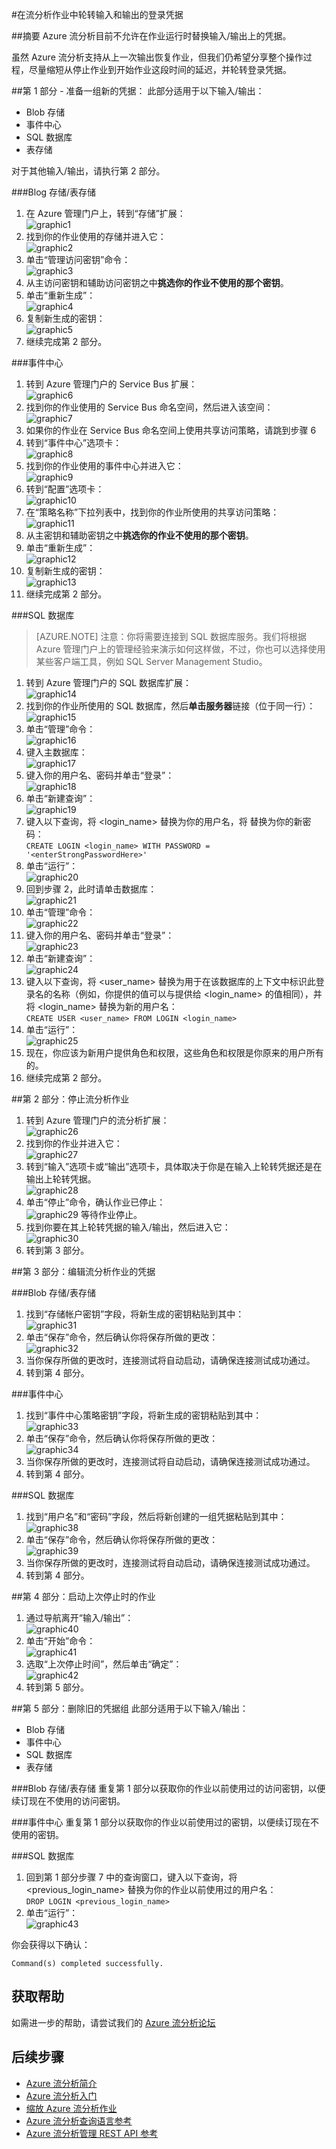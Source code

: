 <properties 
	pageTitle="流分析：轮转输入和输出的登录凭据 | Azure" 
	description="了解如何更新流分析输入和输出的凭据。"
	keywords="登录凭据"
	services="stream-analytics" 
	documentationCenter="" 
	authors="jeffstokes72" 
	manager="paulettm" 
	editor="cgronlun"/>

<tags 
	ms.service="stream-analytics" 
	ms.date="02/04/2016" 
	wacn.date="03/21/2016"/>
	

#在流分析作业中轮转输入和输出的登录凭据

##摘要
Azure 流分析目前不允许在作业运行时替换输入/输出上的凭据。

虽然 Azure 流分析支持从上一次输出恢复作业，但我们仍希望分享整个操作过程，尽量缩短从停止作业到开始作业这段时间的延迟，并轮转登录凭据。

##第 1 部分 - 准备一组新的凭据：
此部分适用于以下输入/输出：

* Blob 存储
* 事件中心
* SQL 数据库
* 表存储

对于其他输入/输出，请执行第 2 部分。

###Blog 存储/表存储
1.  在 Azure 管理门户上，转到“存储”扩展：  
![graphic1][graphic1]
2.  找到你的作业使用的存储并进入它：  
![graphic2][graphic2]
3.  单击“管理访问密钥”命令：  
![graphic3][graphic3]
4.  从主访问密钥和辅助访问密钥之中**挑选你的作业不使用的那个密钥**。
5.  单击“重新生成”：  
![graphic4][graphic4]
6.  复制新生成的密钥：  
![graphic5][graphic5]
7.  继续完成第 2 部分。

###事件中心
1.  转到 Azure 管理门户的 Service Bus 扩展：  
![graphic6][graphic6]
2.  找到你的作业使用的 Service Bus 命名空间，然后进入该空间：  
![graphic7][graphic7]
3.  如果你的作业在 Service Bus 命名空间上使用共享访问策略，请跳到步骤 6  
4.  转到“事件中心”选项卡：  
![graphic8][graphic8]
5.  找到你的作业使用的事件中心并进入它：  
![graphic9][graphic9]
6.  转到“配置”选项卡：  
![graphic10][graphic10]
7.  在“策略名称”下拉列表中，找到你的作业所使用的共享访问策略：  
![graphic11][graphic11]
8.  从主密钥和辅助密钥之中**挑选你的作业不使用的那个密钥**。  
9.  单击“重新生成”：  
![graphic12][graphic12]
10. 复制新生成的密钥：  
![graphic13][graphic13]
11. 继续完成第 2 部分。  

###SQL 数据库

>[AZURE.NOTE] 注意：你将需要连接到 SQL 数据库服务。我们将根据 Azure 管理门户上的管理经验来演示如何这样做，不过，你也可以选择使用某些客户端工具，例如 SQL Server Management Studio。

1.  转到 Azure 管理门户的 SQL 数据库扩展：  
![graphic14][graphic14]
2.  找到你的作业所使用的 SQL 数据库，然后**单击服务器**链接（位于同一行）：  
![graphic15][graphic15]
3.  单击“管理”命令：  
![graphic16][graphic16]
4.  键入主数据库：  
![graphic17][graphic17]
5.  键入你的用户名、密码并单击“登录”：  
![graphic18][graphic18]
6.  单击“新建查询”：  
![graphic19][graphic19]
7.  键入以下查询，将 <login_name> 替换为你的用户名，将 <enterStrongPasswordHere> 替换为你的新密码：  
`CREATE LOGIN <login_name> WITH PASSWORD = '<enterStrongPasswordHere>'`
8.  单击“运行”：  
![graphic20][graphic20]
9.  回到步骤 2，此时请单击数据库：  
![graphic21][graphic21]
10. 单击“管理”命令：  
![graphic22][graphic22]
11. 键入你的用户名、密码并单击“登录”：  
![graphic23][graphic23]
12. 单击“新建查询”：  
![graphic24][graphic24]
13. 键入以下查询，将 <user_name> 替换为用于在该数据库的上下文中标识此登录名的名称（例如，你提供的值可以与提供给 <login_name> 的值相同），并将 <login_name> 替换为新的用户名：  
`CREATE USER <user_name> FROM LOGIN <login_name>`
14. 单击“运行”：  
![graphic25][graphic25]
15. 现在，你应该为新用户提供角色和权限，这些角色和权限是你原来的用户所有的。
16. 继续完成第 2 部分。

##第 2 部分：停止流分析作业
1.  转到 Azure 管理门户的流分析扩展：  
![graphic26][graphic26]
2.  找到你的作业并进入它：  
![graphic27][graphic27]
3.  转到“输入”选项卡或“输出”选项卡，具体取决于你是在输入上轮转凭据还是在输出上轮转凭据。  
![graphic28][graphic28]
4.  单击“停止”命令，确认作业已停止：  
![graphic29][graphic29]
等待作业停止。
5.  找到你要在其上轮转凭据的输入/输出，然后进入它：  
![graphic30][graphic30]
6.  转到第 3 部分。

##第 3 部分：编辑流分析作业的凭据

###Blob 存储/表存储
1.	找到“存储帐户密钥”字段，将新生成的密钥粘贴到其中：  
![graphic31][graphic31]
2.	单击“保存”命令，然后确认你将保存所做的更改：  
![graphic32][graphic32]
3.	当你保存所做的更改时，连接测试将自动启动，请确保连接测试成功通过。
4.	转到第 4 部分。

###事件中心
1.	找到“事件中心策略密钥”字段，将新生成的密钥粘贴到其中：  
![graphic33][graphic33]
2.	单击“保存”命令，然后确认你将保存所做的更改：  
![graphic34][graphic34]
3.	当你保存所做的更改时，连接测试将自动启动，请确保连接测试成功通过。
4.	转到第 4 部分。


###SQL 数据库
1.	找到“用户名”和“密码”字段，然后将新创建的一组凭据粘贴到其中：  
![graphic38][graphic38]
2.	单击“保存”命令，然后确认你将保存所做的更改：  
![graphic39][graphic39]
3.	当你保存所做的更改时，连接测试将自动启动，请确保连接测试成功通过。  
4.	转到第 4 部分。

##第 4 部分：启动上次停止时的作业
1.	通过导航离开“输入/输出”：  
![graphic40][graphic40]
2.	单击“开始”命令：  
![graphic41][graphic41]
3.	选取“上次停止时间”，然后单击“确定”：  
![graphic42][graphic42]
4.	转到第 5 部分。  

##第 5 部分：删除旧的凭据组
此部分适用于以下输入/输出：
* Blob 存储 
* 事件中心
* SQL 数据库
* 表存储

###Blob 存储/表存储
重复第 1 部分以获取你的作业以前使用过的访问密钥，以便续订现在不使用的访问密钥。

###事件中心
重复第 1 部分以获取你的作业以前使用过的密钥，以便续订现在不使用的密钥。

###SQL 数据库
1.	回到第 1 部分步骤 7 中的查询窗口，键入以下查询，将 <previous_login_name> 替换为你的作业以前使用过的用户名：  
`DROP LOGIN <previous_login_name>`  
2.	单击“运行”：  
![graphic43][graphic43]  

你会获得以下确认：

	Command(s) completed successfully.

## 获取帮助
如需进一步的帮助，请尝试我们的 [Azure 流分析论坛](https://social.msdn.microsoft.com/Forums/zh-CN/home?forum=AzureStreamAnalytics)

## 后续步骤

- [Azure 流分析简介](/documentation/articles/stream-analytics-introduction)
- [Azure 流分析入门](/documentation/articles/stream-analytics-get-started)
- [缩放 Azure 流分析作业](/documentation/articles/stream-analytics-scale-jobs)
- [Azure 流分析查询语言参考](https://msdn.microsoft.com/zh-cn/library/azure/dn834998.aspx)
- [Azure 流分析管理 REST API 参考](https://msdn.microsoft.com/zh-cn/library/azure/dn835031.aspx)


[graphic1]: ./media/stream-analytics-login-credentials-inputs-outputs/1-stream-analytics-login-credentials-inputs-outputs.png
[graphic2]: ./media/stream-analytics-login-credentials-inputs-outputs/2-stream-analytics-login-credentials-inputs-outputs.png
[graphic3]: ./media/stream-analytics-login-credentials-inputs-outputs/3-stream-analytics-login-credentials-inputs-outputs.png
[graphic4]: ./media/stream-analytics-login-credentials-inputs-outputs/4-stream-analytics-login-credentials-inputs-outputs.png
[graphic5]: ./media/stream-analytics-login-credentials-inputs-outputs/5-stream-analytics-login-credentials-inputs-outputs.png
[graphic6]: ./media/stream-analytics-login-credentials-inputs-outputs/6-stream-analytics-login-credentials-inputs-outputs.png
[graphic7]: ./media/stream-analytics-login-credentials-inputs-outputs/7-stream-analytics-login-credentials-inputs-outputs.png
[graphic8]: ./media/stream-analytics-login-credentials-inputs-outputs/8-stream-analytics-login-credentials-inputs-outputs.png
[graphic9]: ./media/stream-analytics-login-credentials-inputs-outputs/9-stream-analytics-login-credentials-inputs-outputs.png
[graphic10]: ./media/stream-analytics-login-credentials-inputs-outputs/10-stream-analytics-login-credentials-inputs-outputs.png
[graphic11]: ./media/stream-analytics-login-credentials-inputs-outputs/11-stream-analytics-login-credentials-inputs-outputs.png
[graphic12]: ./media/stream-analytics-login-credentials-inputs-outputs/12-stream-analytics-login-credentials-inputs-outputs.png
[graphic13]: ./media/stream-analytics-login-credentials-inputs-outputs/13-stream-analytics-login-credentials-inputs-outputs.png
[graphic14]: ./media/stream-analytics-login-credentials-inputs-outputs/14-stream-analytics-login-credentials-inputs-outputs.png
[graphic15]: ./media/stream-analytics-login-credentials-inputs-outputs/15-stream-analytics-login-credentials-inputs-outputs.png
[graphic16]: ./media/stream-analytics-login-credentials-inputs-outputs/16-stream-analytics-login-credentials-inputs-outputs.png
[graphic17]: ./media/stream-analytics-login-credentials-inputs-outputs/17-stream-analytics-login-credentials-inputs-outputs.png
[graphic18]: ./media/stream-analytics-login-credentials-inputs-outputs/18-stream-analytics-login-credentials-inputs-outputs.png
[graphic19]: ./media/stream-analytics-login-credentials-inputs-outputs/19-stream-analytics-login-credentials-inputs-outputs.png
[graphic20]: ./media/stream-analytics-login-credentials-inputs-outputs/20-stream-analytics-login-credentials-inputs-outputs.png
[graphic21]: ./media/stream-analytics-login-credentials-inputs-outputs/21-stream-analytics-login-credentials-inputs-outputs.png
[graphic22]: ./media/stream-analytics-login-credentials-inputs-outputs/22-stream-analytics-login-credentials-inputs-outputs.png
[graphic23]: ./media/stream-analytics-login-credentials-inputs-outputs/23-stream-analytics-login-credentials-inputs-outputs.png
[graphic24]: ./media/stream-analytics-login-credentials-inputs-outputs/24-stream-analytics-login-credentials-inputs-outputs.png
[graphic25]: ./media/stream-analytics-login-credentials-inputs-outputs/25-stream-analytics-login-credentials-inputs-outputs.png
[graphic26]: ./media/stream-analytics-login-credentials-inputs-outputs/26-stream-analytics-login-credentials-inputs-outputs.png
[graphic27]: ./media/stream-analytics-login-credentials-inputs-outputs/27-stream-analytics-login-credentials-inputs-outputs.png
[graphic28]: ./media/stream-analytics-login-credentials-inputs-outputs/28-stream-analytics-login-credentials-inputs-outputs.png
[graphic29]: ./media/stream-analytics-login-credentials-inputs-outputs/29-stream-analytics-login-credentials-inputs-outputs.png
[graphic30]: ./media/stream-analytics-login-credentials-inputs-outputs/30-stream-analytics-login-credentials-inputs-outputs.png
[graphic31]: ./media/stream-analytics-login-credentials-inputs-outputs/31-stream-analytics-login-credentials-inputs-outputs.png
[graphic32]: ./media/stream-analytics-login-credentials-inputs-outputs/32-stream-analytics-login-credentials-inputs-outputs.png
[graphic33]: ./media/stream-analytics-login-credentials-inputs-outputs/33-stream-analytics-login-credentials-inputs-outputs.png
[graphic34]: ./media/stream-analytics-login-credentials-inputs-outputs/34-stream-analytics-login-credentials-inputs-outputs.png
[graphic35]: ./media/stream-analytics-login-credentials-inputs-outputs/35-stream-analytics-login-credentials-inputs-outputs.png
[graphic36]: ./media/stream-analytics-login-credentials-inputs-outputs/36-stream-analytics-login-credentials-inputs-outputs.png
[graphic37]: ./media/stream-analytics-login-credentials-inputs-outputs/37-stream-analytics-login-credentials-inputs-outputs.png
[graphic38]: ./media/stream-analytics-login-credentials-inputs-outputs/38-stream-analytics-login-credentials-inputs-outputs.png
[graphic39]: ./media/stream-analytics-login-credentials-inputs-outputs/39-stream-analytics-login-credentials-inputs-outputs.png
[graphic40]: ./media/stream-analytics-login-credentials-inputs-outputs/40-stream-analytics-login-credentials-inputs-outputs.png
[graphic41]: ./media/stream-analytics-login-credentials-inputs-outputs/41-stream-analytics-login-credentials-inputs-outputs.png
[graphic42]: ./media/stream-analytics-login-credentials-inputs-outputs/42-stream-analytics-login-credentials-inputs-outputs.png
[graphic43]: ./media/stream-analytics-login-credentials-inputs-outputs/43-stream-analytics-login-credentials-inputs-outputs.png
 

<!---HONumber=Mooncake_0314_2016-->